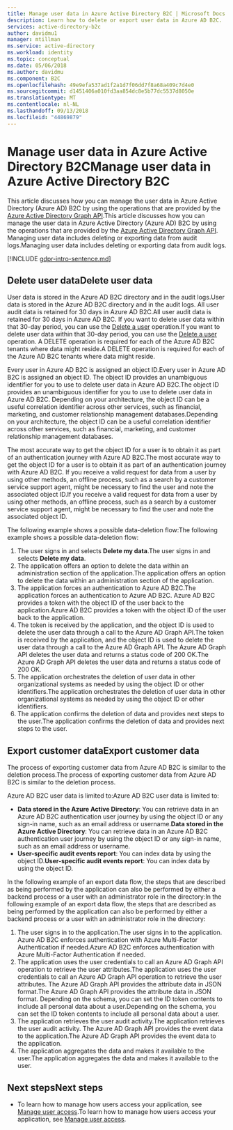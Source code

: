 ```yaml
---
title: Manage user data in Azure Active Directory B2C | Microsoft Docs
description: Learn how to delete or export user data in Azure AD B2C.
services: active-directory-b2c
author: davidmu1
manager: mtillman
ms.service: active-directory
ms.workload: identity
ms.topic: conceptual
ms.date: 05/06/2018
ms.author: davidmu
ms.component: B2C
ms.openlocfilehash: 49e9efa537ad1f2a1d7f06dd7f8a68a409c7d4e0
ms.sourcegitcommit: d1451406a010fd3aa854dc8e5b77dc5537d8050e
ms.translationtype: MT
ms.contentlocale: nl-NL
ms.lasthandoff: 09/13/2018
ms.locfileid: "44869879"
---
```

# <a name="manage-user-data-in-azure-active-directory-b2c"></a><span data-ttu-id="6f81d-103">Manage user data in Azure Active Directory B2C</span><span class="sxs-lookup"><span data-stu-id="6f81d-103">Manage user data in Azure Active Directory B2C</span></span>

 <span data-ttu-id="6f81d-104">This article discusses how you can manage the user data in Azure Active Directory (Azure AD) B2C by using the operations that are provided by the [Azure Active Directory Graph API](https://msdn.microsoft.com/library/azure/ad/graph/api/api-catalog).</span><span class="sxs-lookup"><span data-stu-id="6f81d-104">This article discusses how you can manage the user data in Azure Active Directory (Azure AD) B2C by using the operations that are provided by the [Azure Active Directory Graph API](https://msdn.microsoft.com/library/azure/ad/graph/api/api-catalog).</span></span> <span data-ttu-id="6f81d-105">Managing user data includes deleting or exporting data from audit logs.</span><span class="sxs-lookup"><span data-stu-id="6f81d-105">Managing user data includes deleting or exporting data from audit logs.</span></span>

[!INCLUDE [gdpr-intro-sentence.md](../../includes/gdpr-intro-sentence.md)]

## <a name="delete-user-data"></a><span data-ttu-id="6f81d-106">Delete user data</span><span class="sxs-lookup"><span data-stu-id="6f81d-106">Delete user data</span></span>

<span data-ttu-id="6f81d-107">User data is stored in the Azure AD B2C directory and in the audit logs.</span><span class="sxs-lookup"><span data-stu-id="6f81d-107">User data is stored in the Azure AD B2C directory and in the audit logs.</span></span> <span data-ttu-id="6f81d-108">All user audit data is retained for 30 days in Azure AD B2C.</span><span class="sxs-lookup"><span data-stu-id="6f81d-108">All user audit data is retained for 30 days in Azure AD B2C.</span></span> <span data-ttu-id="6f81d-109">If you want to delete user data within that 30-day period, you can use the [Delete a user](https://msdn.microsoft.com/library/azure/ad/graph/api/users-operations#DeleteUser) operation.</span><span class="sxs-lookup"><span data-stu-id="6f81d-109">If you want to delete user data within that 30-day period, you can use the [Delete a user](https://msdn.microsoft.com/library/azure/ad/graph/api/users-operations#DeleteUser) operation.</span></span> <span data-ttu-id="6f81d-110">A DELETE operation is required for each of the Azure AD B2C tenants where data might reside.</span><span class="sxs-lookup"><span data-stu-id="6f81d-110">A DELETE operation is required for each of the Azure AD B2C tenants where data might reside.</span></span> 

<span data-ttu-id="6f81d-111">Every user in Azure AD B2C is assigned an object ID.</span><span class="sxs-lookup"><span data-stu-id="6f81d-111">Every user in Azure AD B2C is assigned an object ID.</span></span> <span data-ttu-id="6f81d-112">The object ID provides an unambiguous identifier for you to use to delete user data in Azure AD B2C.</span><span class="sxs-lookup"><span data-stu-id="6f81d-112">The object ID provides an unambiguous identifier for you to use to delete user data in Azure AD B2C.</span></span> <span data-ttu-id="6f81d-113">Depending on your architecture, the object ID can be a useful correlation identifier across other services, such as financial, marketing, and customer relationship management databases.</span><span class="sxs-lookup"><span data-stu-id="6f81d-113">Depending on your architecture, the object ID can be a useful correlation identifier across other services, such as financial, marketing, and customer relationship management databases.</span></span> 

<span data-ttu-id="6f81d-114">The most accurate way to get the object ID for a user is to obtain it as part of an authentication journey with Azure AD B2C.</span><span class="sxs-lookup"><span data-stu-id="6f81d-114">The most accurate way to get the object ID for a user is to obtain it as part of an authentication journey with Azure AD B2C.</span></span> <span data-ttu-id="6f81d-115">If you receive a valid request for data from a user by using other methods, an offline process, such as a search by a customer service support agent, might be necessary to find the user and note the associated object ID.</span><span class="sxs-lookup"><span data-stu-id="6f81d-115">If you receive a valid request for data from a user by using other methods, an offline process, such as a search by a customer service support agent, might be necessary to find the user and note the associated object ID.</span></span> 

<span data-ttu-id="6f81d-116">The following example shows a possible data-deletion flow:</span><span class="sxs-lookup"><span data-stu-id="6f81d-116">The following example shows a possible data-deletion flow:</span></span>

1. <span data-ttu-id="6f81d-117">The user signs in and selects **Delete my data**.</span><span class="sxs-lookup"><span data-stu-id="6f81d-117">The user signs in and selects **Delete my data**.</span></span>
2. <span data-ttu-id="6f81d-118">The application offers an option to delete the data within an administration section of the application.</span><span class="sxs-lookup"><span data-stu-id="6f81d-118">The application offers an option to delete the data within an administration section of the application.</span></span>
3. <span data-ttu-id="6f81d-119">The application forces an authentication to Azure AD B2C.</span><span class="sxs-lookup"><span data-stu-id="6f81d-119">The application forces an authentication to Azure AD B2C.</span></span> <span data-ttu-id="6f81d-120">Azure AD B2C provides a token with the object ID of the user back to the application.</span><span class="sxs-lookup"><span data-stu-id="6f81d-120">Azure AD B2C provides a token with the object ID of the user back to the application.</span></span> 
4. <span data-ttu-id="6f81d-121">The token is received by the application, and the object ID is used to delete the user data through a call to the Azure AD Graph API.</span><span class="sxs-lookup"><span data-stu-id="6f81d-121">The token is received by the application, and the object ID is used to delete the user data through a call to the Azure AD Graph API.</span></span> <span data-ttu-id="6f81d-122">The Azure AD Graph API deletes the user data and returns a status code of 200 OK.</span><span class="sxs-lookup"><span data-stu-id="6f81d-122">The Azure AD Graph API deletes the user data and returns a status code of 200 OK.</span></span>
5. <span data-ttu-id="6f81d-123">The application orchestrates the deletion of user data in other organizational systems as needed by using the object ID or other identifiers.</span><span class="sxs-lookup"><span data-stu-id="6f81d-123">The application orchestrates the deletion of user data in other organizational systems as needed by using the object ID or other identifiers.</span></span>
6. <span data-ttu-id="6f81d-124">The application confirms the deletion of data and provides next steps to the user.</span><span class="sxs-lookup"><span data-stu-id="6f81d-124">The application confirms the deletion of data and provides next steps to the user.</span></span>

## <a name="export-customer-data"></a><span data-ttu-id="6f81d-125">Export customer data</span><span class="sxs-lookup"><span data-stu-id="6f81d-125">Export customer data</span></span>

<span data-ttu-id="6f81d-126">The process of exporting customer data from Azure AD B2C is similar to the deletion process.</span><span class="sxs-lookup"><span data-stu-id="6f81d-126">The process of exporting customer data from Azure AD B2C is similar to the deletion process.</span></span>

<span data-ttu-id="6f81d-127">Azure AD B2C user data is limited to:</span><span class="sxs-lookup"><span data-stu-id="6f81d-127">Azure AD B2C user data is limited to:</span></span>

- <span data-ttu-id="6f81d-128">**Data stored in the Azure Active Directory**: You can retrieve data in an Azure AD B2C authentication user journey by using the object ID or any sign-in name, such as an email address or username.</span><span class="sxs-lookup"><span data-stu-id="6f81d-128">**Data stored in the Azure Active Directory**: You can retrieve data in an Azure AD B2C authentication user journey by using the object ID or any sign-in name, such as an email address or username.</span></span> 
- <span data-ttu-id="6f81d-129">**User-specific audit events report**: You can index data by using the object ID.</span><span class="sxs-lookup"><span data-stu-id="6f81d-129">**User-specific audit events report**: You can index data by using the object ID.</span></span>

<span data-ttu-id="6f81d-130">In the following example of an export data flow, the steps that are described as being performed by the application can also be performed by either a backend process or a user with an administrator role in the directory:</span><span class="sxs-lookup"><span data-stu-id="6f81d-130">In the following example of an export data flow, the steps that are described as being performed by the application can also be performed by either a backend process or a user with an administrator role in the directory:</span></span>

1. <span data-ttu-id="6f81d-131">The user signs in to the application.</span><span class="sxs-lookup"><span data-stu-id="6f81d-131">The user signs in to the application.</span></span> <span data-ttu-id="6f81d-132">Azure AD B2C enforces authentication with Azure Multi-Factor Authentication if needed.</span><span class="sxs-lookup"><span data-stu-id="6f81d-132">Azure AD B2C enforces authentication with Azure Multi-Factor Authentication if needed.</span></span>
2. <span data-ttu-id="6f81d-133">The application uses the user credentials to call an Azure AD Graph API operation to retrieve the user attributes.</span><span class="sxs-lookup"><span data-stu-id="6f81d-133">The application uses the user credentials to call an Azure AD Graph API operation to retrieve the user attributes.</span></span> <span data-ttu-id="6f81d-134">The Azure AD Graph API provides the attribute data in JSON format.</span><span class="sxs-lookup"><span data-stu-id="6f81d-134">The Azure AD Graph API provides the attribute data in JSON format.</span></span> <span data-ttu-id="6f81d-135">Depending on the schema, you can set the ID token contents to include all personal data about a user.</span><span class="sxs-lookup"><span data-stu-id="6f81d-135">Depending on the schema, you can set the ID token contents to include all personal data about a user.</span></span>
3. <span data-ttu-id="6f81d-136">The application retrieves the user audit activity.</span><span class="sxs-lookup"><span data-stu-id="6f81d-136">The application retrieves the user audit activity.</span></span> <span data-ttu-id="6f81d-137">The Azure AD Graph API provides the event data to the application.</span><span class="sxs-lookup"><span data-stu-id="6f81d-137">The Azure AD Graph API provides the event data to the application.</span></span>
4. <span data-ttu-id="6f81d-138">The application aggregates the data and makes it available to the user.</span><span class="sxs-lookup"><span data-stu-id="6f81d-138">The application aggregates the data and makes it available to the user.</span></span>

## <a name="next-steps"></a><span data-ttu-id="6f81d-139">Next steps</span><span class="sxs-lookup"><span data-stu-id="6f81d-139">Next steps</span></span>

- <span data-ttu-id="6f81d-140">To learn how to manage how users access your application, see [Manage user access](manage-user-access.md).</span><span class="sxs-lookup"><span data-stu-id="6f81d-140">To learn how to manage how users access your application, see [Manage user access](manage-user-access.md).</span></span>




